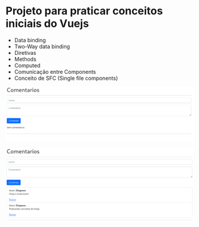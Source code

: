 # Projeto para praticar conceitos iniciais do Vuejs
 - Data binding
 - Two-Way data binding
 - Diretivas
 - Methods
 - Computed
 - Comunicação entre Components
 - Conceito de SFC (Single file components)

![Home Screen](https://github.com/diogeneshas/vue-first-steps/blob/ee10c63673ba25a57a5bf2e6fe379c36360a3f3b/Screenshot%20from%202021-11-27%2016-23-38.png) 


![Home Screen](https://github.com/diogeneshas/vue-first-steps/blob/ee10c63673ba25a57a5bf2e6fe379c36360a3f3b/Screenshot%20from%202021-11-27%2016-24-52.png)
